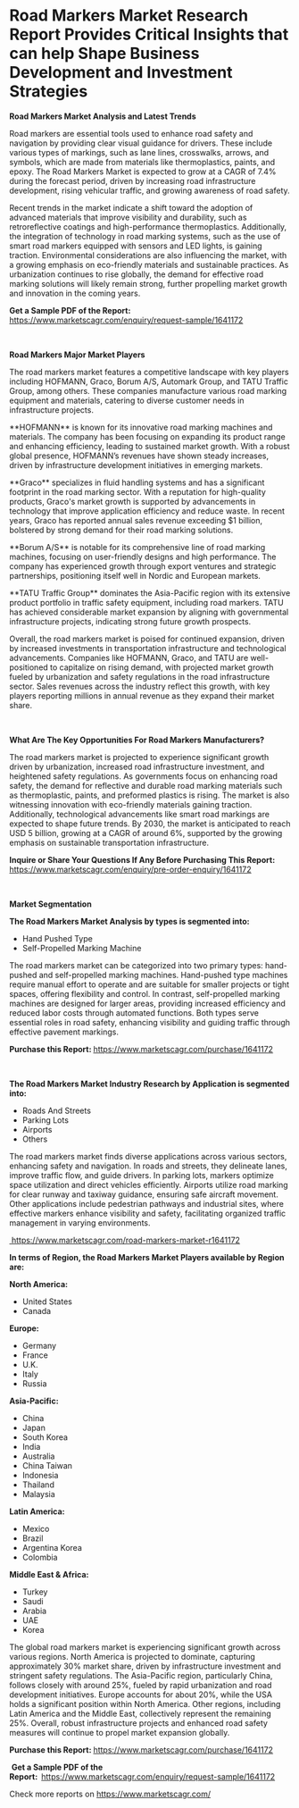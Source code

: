 <p><h1>Road Markers Market Research Report Provides Critical Insights that can help Shape Business Development and Investment Strategies</h1></p><p><strong>Road Markers Market Analysis and Latest Trends</strong></p>
<p><p>Road markers are essential tools used to enhance road safety and navigation by providing clear visual guidance for drivers. These include various types of markings, such as lane lines, crosswalks, arrows, and symbols, which are made from materials like thermoplastics, paints, and epoxy. The Road Markers Market is expected to grow at a CAGR of 7.4% during the forecast period, driven by increasing road infrastructure development, rising vehicular traffic, and growing awareness of road safety.</p><p>Recent trends in the market indicate a shift toward the adoption of advanced materials that improve visibility and durability, such as retroreflective coatings and high-performance thermoplastics. Additionally, the integration of technology in road marking systems, such as the use of smart road markers equipped with sensors and LED lights, is gaining traction. Environmental considerations are also influencing the market, with a growing emphasis on eco-friendly materials and sustainable practices. As urbanization continues to rise globally, the demand for effective road marking solutions will likely remain strong, further propelling market growth and innovation in the coming years.</p></p>
<p><strong>Get a Sample PDF of the Report:&nbsp;</strong> <a href="https://www.marketscagr.com/enquiry/request-sample/1641172?utm_campaign=2528&utm_medium=2&utm_source=Github&utm_content=ia&utm_term=11042025&utm_id=road-markers">https://www.marketscagr.com/enquiry/request-sample/1641172</a></p>
<p>&nbsp;</p>
<p><strong>Road Markers Major Market Players</strong></p>
<p><p>The road markers market features a competitive landscape with key players including HOFMANN, Graco, Borum A/S, Automark Group, and TATU Traffic Group, among others. These companies manufacture various road marking equipment and materials, catering to diverse customer needs in infrastructure projects.</p><p>**HOFMANN** is known for its innovative road marking machines and materials. The company has been focusing on expanding its product range and enhancing efficiency, leading to sustained market growth. With a robust global presence, HOFMANN’s revenues have shown steady increases, driven by infrastructure development initiatives in emerging markets.</p><p>**Graco** specializes in fluid handling systems and has a significant footprint in the road marking sector. With a reputation for high-quality products, Graco's market growth is supported by advancements in technology that improve application efficiency and reduce waste. In recent years, Graco has reported annual sales revenue exceeding $1 billion, bolstered by strong demand for their road marking solutions.</p><p>**Borum A/S** is notable for its comprehensive line of road marking machines, focusing on user-friendly designs and high performance. The company has experienced growth through export ventures and strategic partnerships, positioning itself well in Nordic and European markets.</p><p>**TATU Traffic Group** dominates the Asia-Pacific region with its extensive product portfolio in traffic safety equipment, including road markers. TATU has achieved considerable market expansion by aligning with governmental infrastructure projects, indicating strong future growth prospects.</p><p>Overall, the road markers market is poised for continued expansion, driven by increased investments in transportation infrastructure and technological advancements. Companies like HOFMANN, Graco, and TATU are well-positioned to capitalize on rising demand, with projected market growth fueled by urbanization and safety regulations in the road infrastructure sector. Sales revenues across the industry reflect this growth, with key players reporting millions in annual revenue as they expand their market share.</p></p>
<p>&nbsp;</p>
<p><strong>What Are The Key Opportunities For Road Markers Manufacturers?</strong></p>
<p><p>The road markers market is projected to experience significant growth driven by urbanization, increased road infrastructure investment, and heightened safety regulations. As governments focus on enhancing road safety, the demand for reflective and durable road marking materials such as thermoplastic, paints, and preformed plastics is rising. The market is also witnessing innovation with eco-friendly materials gaining traction. Additionally, technological advancements like smart road markings are expected to shape future trends. By 2030, the market is anticipated to reach USD 5 billion, growing at a CAGR of around 6%, supported by the growing emphasis on sustainable transportation infrastructure.</p></p>
<p><strong>Inquire or Share Your Questions If Any Before Purchasing This Report:</strong> <a href="https://www.marketscagr.com/enquiry/pre-order-enquiry/1641172?utm_campaign=2528&utm_medium=2&utm_source=Github&utm_content=ia&utm_term=11042025&utm_id=road-markers">https://www.marketscagr.com/enquiry/pre-order-enquiry/1641172</a></p>
<p>&nbsp;</p>
<p><strong>Market Segmentation</strong></p>
<p><strong>The Road Markers Market Analysis by types is segmented into:</strong></p>
<p><ul><li>Hand Pushed Type</li><li>Self-Propelled Marking Machine</li></ul></p>
<p><p>The road markers market can be categorized into two primary types: hand-pushed and self-propelled marking machines. Hand-pushed type machines require manual effort to operate and are suitable for smaller projects or tight spaces, offering flexibility and control. In contrast, self-propelled marking machines are designed for larger areas, providing increased efficiency and reduced labor costs through automated functions. Both types serve essential roles in road safety, enhancing visibility and guiding traffic through effective pavement markings.</p></p>
<p><strong>Purchase this Report:&nbsp;</strong><a href="https://www.marketscagr.com/purchase/1641172?utm_campaign=2528&utm_medium=2&utm_source=Github&utm_content=ia&utm_term=11042025&utm_id=road-markers">https://www.marketscagr.com/purchase/1641172</a></p>
<p>&nbsp;</p>
<p><strong>The Road Markers Market Industry Research by Application is segmented into:</strong></p>
<p><ul><li>Roads And Streets</li><li>Parking Lots</li><li>Airports</li><li>Others</li></ul></p>
<p><p>The road markers market finds diverse applications across various sectors, enhancing safety and navigation. In roads and streets, they delineate lanes, improve traffic flow, and guide drivers. In parking lots, markers optimize space utilization and direct vehicles efficiently. Airports utilize road marking for clear runway and taxiway guidance, ensuring safe aircraft movement. Other applications include pedestrian pathways and industrial sites, where effective markers enhance visibility and safety, facilitating organized traffic management in varying environments.</p></p>
<p><a href="https://www.marketscagr.com/road-markers-market-r1641172?utm_campaign=2528&utm_medium=2&utm_source=Github&utm_content=ia&utm_term=11042025&utm_id=road-markers">&nbsp;https://www.marketscagr.com/road-markers-market-r1641172</a></p>
<p><strong>In terms of Region, the Road Markers Market Players available by Region are:</strong></p>
<p>
    <p> <strong> North America: </strong>
        <ul>
            <li>United States</li>
            <li>Canada</li>
        </ul>
        </p> 
    <p> <strong> Europe: </strong>
        <ul>
            <li>Germany</li>
            <li>France</li>
            <li>U.K.</li>
            <li>Italy</li>
            <li>Russia</li>
        </ul>
        </p> 
    <p> <strong> Asia-Pacific: </strong>
        <ul>
            <li>China</li>
            <li>Japan</li>
            <li>South Korea</li>
            <li>India</li>
            <li>Australia</li>
            <li>China Taiwan</li>
            <li>Indonesia</li>
            <li>Thailand</li>
            <li>Malaysia</li>
        </ul>
        </p> 
    <p> <strong> Latin America: </strong>
        <ul>
            <li>Mexico</li>
            <li>Brazil</li>
            <li>Argentina Korea</li>
            <li>Colombia</li>
        </ul>
        </p> 
    <p> <strong> Middle East & Africa: </strong>
        <ul>
            <li>Turkey</li>
            <li>Saudi</li>
            <li>Arabia</li>
            <li>UAE</li>
            <li>Korea</li>
        </ul>
    </p>
    </p>
<p><p>The global road markers market is experiencing significant growth across various regions. North America is projected to dominate, capturing approximately 30% market share, driven by infrastructure investment and stringent safety regulations. The Asia-Pacific region, particularly China, follows closely with around 25%, fueled by rapid urbanization and road development initiatives. Europe accounts for about 20%, while the USA holds a significant position within North America. Other regions, including Latin America and the Middle East, collectively represent the remaining 25%. Overall, robust infrastructure projects and enhanced road safety measures will continue to propel market expansion globally.</p></p>
<p><strong>Purchase this Report: </strong><a href="https://www.marketscagr.com/purchase/1641172?utm_campaign=2528&utm_medium=2&utm_source=Github&utm_content=ia&utm_term=11042025&utm_id=road-markers">https://www.marketscagr.com/purchase/1641172</a></p>
<p>&nbsp;<strong>Get a Sample PDF of the Report:&nbsp;&nbsp;</strong><a href="https://www.marketscagr.com/enquiry/request-sample/1641172?utm_campaign=2528&utm_medium=2&utm_source=Github&utm_content=ia&utm_term=11042025&utm_id=road-markers">https://www.marketscagr.com/enquiry/request-sample/1641172</a></p>
<p><strong></strong></p>
<p>Check more reports on <a href="https://www.marketscagr.com/?utm_campaign=2528&utm_medium=2&utm_source=Github&utm_content=ia&utm_term=11042025&utm_id=road-markers">https://www.marketscagr.com/</a></p>